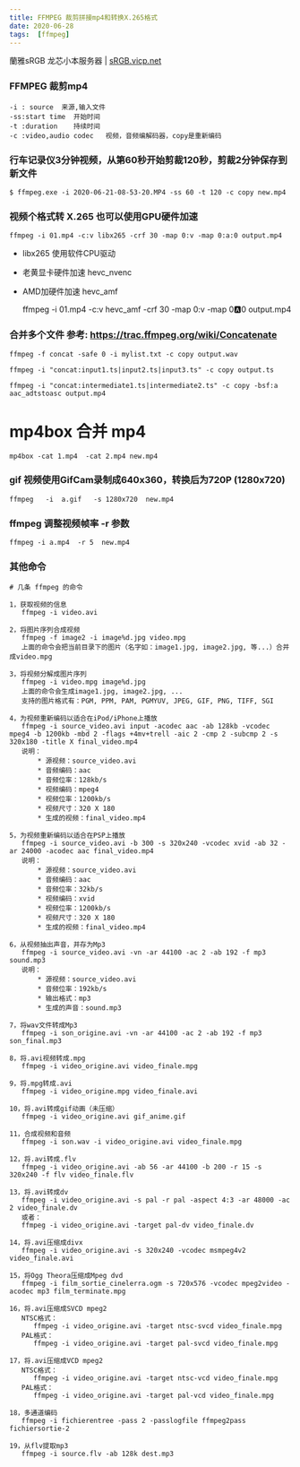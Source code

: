 ```yaml
---
title: FFMPEG 裁剪拼接mp4和转换X.265格式
date: 2020-06-28
tags:  [ffmpeg]
---
```


蘭雅sRGB 龙芯小本服务器 | [sRGB.vicp.net](http://sRGB.vicp.net)

### FFMPEG 裁剪mp4

```
-i : source  来源,输入文件
-ss:start time  开始时间
-t :duration    持续时间
-c :video,audio codec   视频，音频编解码器，copy是重新编码
```

### 行车记录仪3分钟视频，从第60秒开始剪裁120秒，剪裁2分钟保存到新文件
	$ ffmpeg.exe -i 2020-06-21-08-53-20.MP4 -ss 60 -t 120 -c copy new.mp4

### 视频个格式转 X.265  也可以使用GPU硬件加速
	ffmpeg -i 01.mp4 -c:v libx265 -crf 30 -map 0:v -map 0:a:0 output.mp4 

- libx265  使用软件CPU驱动
- 老黄显卡硬件加速  hevc_nvenc
- AMD加硬件加速     hevc_amf

  ffmpeg -i 01.mp4 -c:v hevc_amf -crf 30 -map 0:v -map 0:a:0 output.mp4 

### 合并多个文件 参考: https://trac.ffmpeg.org/wiki/Concatenate

	ffmpeg -f concat -safe 0 -i mylist.txt -c copy output.wav

	ffmpeg -i "concat:input1.ts|input2.ts|input3.ts" -c copy output.ts

	ffmpeg -i "concat:intermediate1.ts|intermediate2.ts" -c copy -bsf:a aac_adtstoasc output.mp4


# mp4box 合并 mp4
	mp4box -cat 1.mp4  -cat 2.mp4 new.mp4

### gif 视频使用GifCam录制成640x360，转换后为720P (1280x720)
	ffmpeg   -i  a.gif   -s 1280x720  new.mp4

### ffmpeg 调整视频帧率 -r 参数
	ffmpeg -i a.mp4  -r 5  new.mp4

### 其他命令 
```
# 几条 ffmpeg 的命令
	
1，获取视频的信息
   ffmpeg -i video.avi

2，将图片序列合成视频
   ffmpeg -f image2 -i image%d.jpg video.mpg
   上面的命令会把当前目录下的图片（名字如：image1.jpg, image2.jpg, 等...）合并成video.mpg

3，将视频分解成图片序列
   ffmpeg -i video.mpg image%d.jpg
   上面的命令会生成image1.jpg, image2.jpg, ...
   支持的图片格式有：PGM, PPM, PAM, PGMYUV, JPEG, GIF, PNG, TIFF, SGI

4，为视频重新编码以适合在iPod/iPhone上播放
   ffmpeg -i source_video.avi input -acodec aac -ab 128kb -vcodec mpeg4 -b 1200kb -mbd 2 -flags +4mv+trell -aic 2 -cmp 2 -subcmp 2 -s 320x180 -title X final_video.mp4
   说明：
       * 源视频：source_video.avi
       * 音频编码：aac
       * 音频位率：128kb/s
       * 视频编码：mpeg4
       * 视频位率：1200kb/s
       * 视频尺寸：320 X 180
       * 生成的视频：final_video.mp4

5，为视频重新编码以适合在PSP上播放
   ffmpeg -i source_video.avi -b 300 -s 320x240 -vcodec xvid -ab 32 -ar 24000 -acodec aac final_video.mp4
   说明：
       * 源视频：source_video.avi
       * 音频编码：aac
       * 音频位率：32kb/s
       * 视频编码：xvid
       * 视频位率：1200kb/s
       * 视频尺寸：320 X 180
       * 生成的视频：final_video.mp4

6，从视频抽出声音，并存为Mp3
   ffmpeg -i source_video.avi -vn -ar 44100 -ac 2 -ab 192 -f mp3 sound.mp3
   说明：
       * 源视频：source_video.avi
       * 音频位率：192kb/s
       * 输出格式：mp3
       * 生成的声音：sound.mp3

7，将wav文件转成Mp3
   ffmpeg -i son_origine.avi -vn -ar 44100 -ac 2 -ab 192 -f mp3 son_final.mp3

8，将.avi视频转成.mpg
   ffmpeg -i video_origine.avi video_finale.mpg

9，将.mpg转成.avi
   ffmpeg -i video_origine.mpg video_finale.avi

10，将.avi转成gif动画（未压缩）
   ffmpeg -i video_origine.avi gif_anime.gif

11，合成视频和音频
   ffmpeg -i son.wav -i video_origine.avi video_finale.mpg

12，将.avi转成.flv
   ffmpeg -i video_origine.avi -ab 56 -ar 44100 -b 200 -r 15 -s 320x240 -f flv video_finale.flv

13，将.avi转成dv
   ffmpeg -i video_origine.avi -s pal -r pal -aspect 4:3 -ar 48000 -ac 2 video_finale.dv
   或者：
   ffmpeg -i video_origine.avi -target pal-dv video_finale.dv

14，将.avi压缩成divx
   ffmpeg -i video_origine.avi -s 320x240 -vcodec msmpeg4v2 video_finale.avi

15，将Ogg Theora压缩成Mpeg dvd
   ffmpeg -i film_sortie_cinelerra.ogm -s 720x576 -vcodec mpeg2video -acodec mp3 film_terminate.mpg

16，将.avi压缩成SVCD mpeg2
   NTSC格式：
      ffmpeg -i video_origine.avi -target ntsc-svcd video_finale.mpg
   PAL格式：
      ffmpeg -i video_origine.avi -target pal-svcd video_finale.mpg

17，将.avi压缩成VCD mpeg2
   NTSC格式：
      ffmpeg -i video_origine.avi -target ntsc-vcd video_finale.mpg
   PAL格式：
      ffmpeg -i video_origine.avi -target pal-vcd video_finale.mpg

18，多通道编码
   ffmpeg -i fichierentree -pass 2 -passlogfile ffmpeg2pass fichiersortie-2

19，从flv提取mp3
   ffmpeg -i source.flv -ab 128k dest.mp3
```
